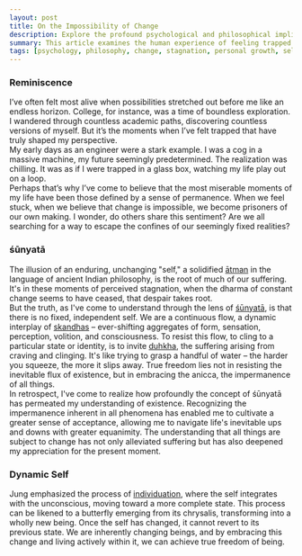 ```yaml
---
layout: post
title: On the Impossibility of Change
description: Explore the profound psychological and philosophical implications of feeling trapped in a seemingly unchanging state. This post delves into the personal experiences and societal observations that highlight the human desire for flexibility and the potential consequences of feeling stuck.
summary: This article examines the human experience of feeling trapped in a fixed reality. Through personal anecdotes and philosophical reflections, we explore the psychological and societal implications of feeling stuck, and the enduring human quest for change and freedom.
tags: [psychology, philosophy, change, stagnation, personal growth, self-reflection]
---
```


### Reminiscence
I’ve often felt most alive when possibilities stretched out before me like an endless horizon. College, for instance, was a time of boundless exploration. I wandered through countless academic paths, discovering countless versions of myself. But it’s the moments when I’ve felt trapped that have truly shaped my perspective.  
My early days as an engineer were a stark example. I was a cog in a massive machine, my future seemingly predetermined. The realization was chilling. It was as if I were trapped in a glass box, watching my life play out on a loop.  
Perhaps that’s why I’ve come to believe that the most miserable moments of my life have been those defined by a sense of permanence. When we feel stuck, when we believe that change is impossible, we become prisoners of our own making. I wonder, do others share this sentiment? Are we all searching for a way to escape the confines of our seemingly fixed realities?

### śūnyatā
The illusion of an enduring, unchanging "self," a solidified [ātman](https://en.wikipedia.org/wiki/%C4%80tman_(Hinduism)) in the language of ancient Indian philosophy, is the root of much of our suffering. It's in these moments of perceived stagnation, when the dharma of constant change seems to have ceased, that despair takes root.   
But the truth, as I've come to understand through the lens of [śūnyatā](https://en.wikipedia.org/wiki/%C5%9A%C5%ABnyat%C4%81), is that there is no fixed, independent self. We are a continuous flow, a dynamic interplay of [skandhas](https://en.wikipedia.org/wiki/Skandha) – ever-shifting aggregates of form, sensation, perception, volition, and consciousness. To resist this flow, to cling to a particular state or identity, is to invite [duhkha](https://en.wikipedia.org/wiki/Du%E1%B8%A5kha), the suffering arising from craving and clinging. It's like trying to grasp a handful of water – the harder you squeeze, the more it slips away. True freedom lies not in resisting the inevitable flux of existence, but in embracing the anicca, the impermanence of all things.  
In retrospect, I've come to realize how profoundly the concept of śūnyatā has permeated my understanding of existence. Recognizing the impermanence inherent in all phenomena has enabled me to cultivate a greater sense of acceptance, allowing me to navigate life's inevitable ups and downs with greater equanimity. The understanding that all things are subject to change has not only alleviated suffering but has also deepened my appreciation for the present moment.  

### Dynamic Self
Jung emphasized the process of [individuation](https://scottjeffrey.com/individuation-process/), where the self integrates with the unconscious, moving toward a more complete state. This process can be likened to a butterfly emerging from its chrysalis, transforming into a wholly new being. Once the self has changed, it cannot revert to its previous state. We are inherently changing beings, and by embracing this change and living actively within it, we can achieve true freedom of being.